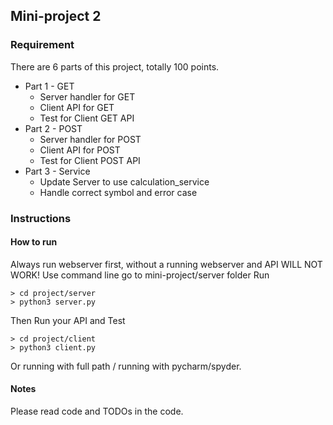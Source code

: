 ## Mini-project 2

### Requirement
There are 6 parts of this project, totally 100 points.
* Part 1 - GET
  - Server handler for GET
  - Client API for GET
  - Test for Client GET API
* Part 2 - POST
  - Server handler for POST
  - Client API for POST
  - Test for Client POST API 
* Part 3 - Service
  - Update Server to use calculation_service
  - Handle correct symbol and error case

### Instructions 
#### How to run 
Always run webserver first, without a running webserver and API WILL NOT WORK!
Use command line go to mini-project/server folder
Run 
```
> cd project/server
> python3 server.py
```
Then Run your API and Test
```
> cd project/client
> python3 client.py
```
Or running with full path / running with pycharm/spyder. 

#### Notes
Please read code and TODOs in the code.
